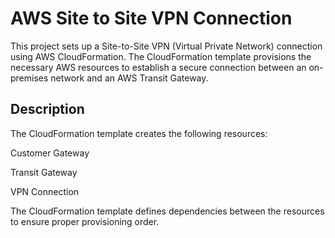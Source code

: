 # AWS Site to Site VPN Connection 

This project sets up a Site-to-Site VPN (Virtual Private Network) connection using AWS CloudFormation. The CloudFormation template provisions the necessary AWS resources to establish a secure connection between an on-premises network and an AWS Transit Gateway.

## Description

The CloudFormation template creates the following resources:

Customer Gateway

Transit Gateway

VPN Connection

The CloudFormation template defines dependencies between the resources to ensure proper provisioning order.

